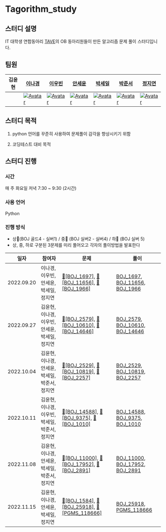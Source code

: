 # Tagorithm_study

## 스터디 설명
IT 대학생 연합동아리 [TAVE](https://m.blog.naver.com/t-ave)의 OB 동아리원들이 만든 알고리즘 문제 풀이 스터디입니다. 
## 팀원

|김윤현|[이나경](https://github.com/nakyung128)|[이우빈](https://github.com/woobni)|[안세윤](https://github.com/yunniya097)|[박세일](https://github.com/develop-sell)|[박준서](https://github.com/Junseo-tech)|[정지연](https://github.com/jeongjiyeon315)|
|------|---|---|------|---|---|------|
|| [![Avatar](https://avatars.githubusercontent.com/u/68213689?v=4)](https://github.com/nakyung128) | [![Avatar](https://avatars.githubusercontent.com/u/38857371?v=4)](https://github.com/woobni) | [![Avatar](https://avatars.githubusercontent.com/u/81553569?v=4)](https://github.com/yunniya097) | [![Avatar](https://avatars.githubusercontent.com/u/55908539?v=4)](https://github.com/develop-sell)|[![Avatar](https://avatars.githubusercontent.com/u/91211740?v=4)](https://github.com/Junseo-tech)|[![Avatar](https://avatars.githubusercontent.com/u/63544044?v=4)](https://github.com/jeongjiyeon315)|
## 스터디 목적
1. python 언어를 꾸준히 사용하여 문제풀이 감각을 향상시키기 위함

2. 코딩테스트 대비 목적

## 스터디 진행
### 시간
매 주 화요일 저녁 7:30 ~ 9:30 (2시간)
### 사용 언어
Python
### 진행 방식
- 상🥇(BOJ 골드4 - 실버1) / 중🥈 (BOJ 실버2 - 실버4) / 하🥉 (BOJ 실버 5) 
- 상, 중, 하로 구분된 3문제를 미리 풀어오고 각자의 풀이방법을 발표한다  


|일자|참여자|문제|풀이|
|--------|------------|-----------|----------|
|2022.09.20|이나경,이우빈,안세윤,박세일,정지연|[🥇\[BOJ_1697\]](https://www.acmicpc.net/problem/1697), [🥈\[BOJ_11656\]](https://www.acmicpc.net/problem/11656), [🥈\[BOJ_1966\]](https://www.acmicpc.net/problem/1966)|[BOJ_1697](https://github.com/TAgorithm/Tagorithm_study/tree/main/2022_study/Sep/week4/BOJ1697), [BOJ_11656](https://github.com/TAgorithm/Tagorithm_study/tree/main/2022_study/Sep/week4/BOJ11656), [BOJ_1966](https://github.com/TAgorithm/Tagorithm_study/tree/main/2022_study/Sep/week4/BOJ1966)|
|2022.09.27|김윤현,이나경,이우빈,안세윤,박세일,정지연|[🥈\[BOJ_2579\]](https://www.acmicpc.net/problem/2579), [🥈\[BOJ_10610\]](https://www.acmicpc.net/problem/10610), [🥉 \[BOJ_14646\]](https://www.acmicpc.net/problem/14646) |[BOJ_2579](https://github.com/TAgorithm/Tagorithm_study/tree/main/2022_study/Sep/week5/BOJ2579), [BOJ_10610](https://github.com/TAgorithm/Tagorithm_study/tree/main/2022_study/Sep/week5/BOJ10610), [BOJ_14646](https://github.com/TAgorithm/Tagorithm_study/tree/main/2022_study/Sep/week5/BOJ14646)|
|2022.10.04|김윤현,이나경,안세윤,박세일,박준서,정지연|[🥇\[BOJ_2529\]](https://www.acmicpc.net/problem/2529), [🥈\[BOJ_10819\]](https://www.acmicpc.net/problem/10819), [🥈\[BOJ_2257\]](https://www.acmicpc.net/problem/2257)|[BOJ_2529](https://github.com/TAgorithm/Tagorithm_study/tree/main/2022_study/Oct/week1/BOJ2529), [BOJ_10819](https://github.com/TAgorithm/Tagorithm_study/tree/main/2022_study/Oct/week1/BOJ10819), [BOJ_2257](https://github.com/TAgorithm/Tagorithm_study/tree/main/2022_study/Oct/week1/BOJ2257)|
|2022.10.11|김윤현,이나경,이우빈,박세일,박준서,정지연|[🥇\[BOJ_14588\]](https://www.acmicpc.net/problem/14588), [🥈\[BOJ_9375\]](https://www.acmicpc.net/problem/9375), [🥉\[BOJ_1010\]](https://www.acmicpc.net/problem/1010) |[BOJ_14588](https://github.com/TAgorithm/Tagorithm_study/tree/main/2022_study/Oct/week2/BOJ14588), [BOJ_9375](https://github.com/TAgorithm/Tagorithm_study/tree/main/2022_study/Oct/week2/BOJ9375), [BOJ_1010](https://github.com/TAgorithm/Tagorithm_study/tree/main/2022_study/Oct/week2/BOJ1010)|
|2022.11.08|김윤현,이나경,안세윤,박세일,박준서,정지연|[🥇\[BOJ_11000\]](https://www.acmicpc.net/problem/11000), [🥈\[BOJ_17952\]](https://www.acmicpc.net/problem/17952), [🥉\[BOJ_2891\]](https://www.acmicpc.net/problem/2891)|[BOJ_11000](https://github.com/TAgorithm/Tagorithm_study/tree/main/2022_study/Nov/week2/BOJ11000), [BOJ_17952](https://github.com/TAgorithm/Tagorithm_study/tree/main/2022_study/Nov/week2/BOJ17952), [BOJ_2891](https://github.com/TAgorithm/Tagorithm_study/tree/main/2022_study/Nov/week2/BOJ2891)|
|2022.11.15|김윤현,이나경,안세윤,박세일,정지연|[🥇\[BOJ_1584\]](https://www.acmicpc.net/problem/1584), [🥇\[BOJ_25918\]](https://www.acmicpc.net/problem/25918), [🥈\[PGMS_118666\]](https://school.programmers.co.kr/learn/courses/30/lessons/118666)|[BOJ_25918](https://github.com/TAgorithm/Tagorithm_study/tree/main/2022_study/Nov/week3/BOJ25918), [PGMS_118666](https://github.com/TAgorithm/Tagorithm_study/tree/main/2022_study/Nov/week3/PGMS118666)|
